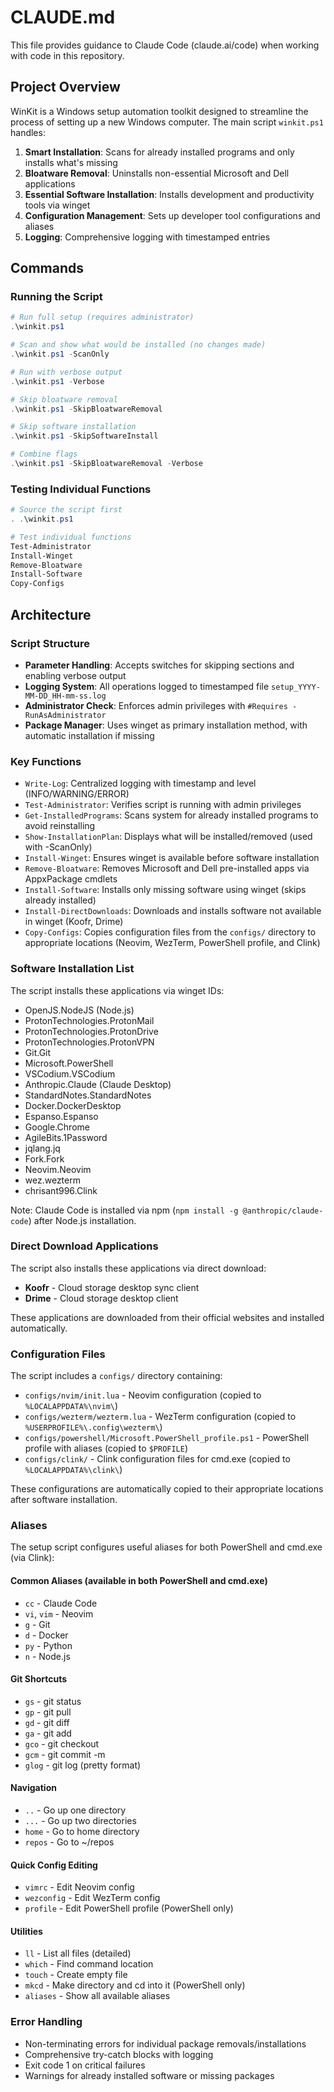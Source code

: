 # CLAUDE.md

This file provides guidance to Claude Code (claude.ai/code) when working with code in this repository.

## Project Overview

WinKit is a Windows setup automation toolkit designed to streamline the process of setting up a new Windows computer. The main script `winkit.ps1` handles:

1. **Smart Installation**: Scans for already installed programs and only installs what's missing
2. **Bloatware Removal**: Uninstalls non-essential Microsoft and Dell applications
3. **Essential Software Installation**: Installs development and productivity tools via winget
4. **Configuration Management**: Sets up developer tool configurations and aliases
5. **Logging**: Comprehensive logging with timestamped entries

## Commands

### Running the Script
```powershell
# Run full setup (requires administrator)
.\winkit.ps1

# Scan and show what would be installed (no changes made)
.\winkit.ps1 -ScanOnly

# Run with verbose output
.\winkit.ps1 -Verbose

# Skip bloatware removal
.\winkit.ps1 -SkipBloatwareRemoval

# Skip software installation
.\winkit.ps1 -SkipSoftwareInstall

# Combine flags
.\winkit.ps1 -SkipBloatwareRemoval -Verbose
```

### Testing Individual Functions
```powershell
# Source the script first
. .\winkit.ps1

# Test individual functions
Test-Administrator
Install-Winget
Remove-Bloatware
Install-Software
Copy-Configs
```

## Architecture

### Script Structure
- **Parameter Handling**: Accepts switches for skipping sections and enabling verbose output
- **Logging System**: All operations logged to timestamped file `setup_YYYY-MM-DD_HH-mm-ss.log`
- **Administrator Check**: Enforces admin privileges with `#Requires -RunAsAdministrator`
- **Package Manager**: Uses winget as primary installation method, with automatic installation if missing

### Key Functions
- `Write-Log`: Centralized logging with timestamp and level (INFO/WARNING/ERROR)
- `Test-Administrator`: Verifies script is running with admin privileges
- `Get-InstalledPrograms`: Scans system for already installed programs to avoid reinstalling
- `Show-InstallationPlan`: Displays what will be installed/removed (used with -ScanOnly)
- `Install-Winget`: Ensures winget is available before software installation
- `Remove-Bloatware`: Removes Microsoft and Dell pre-installed apps via AppxPackage cmdlets
- `Install-Software`: Installs only missing software using winget (skips already installed)
- `Install-DirectDownloads`: Downloads and installs software not available in winget (Koofr, Drime)
- `Copy-Configs`: Copies configuration files from the `configs/` directory to appropriate locations (Neovim, WezTerm, PowerShell profile, and Clink)

### Software Installation List
The script installs these applications via winget IDs:
- OpenJS.NodeJS (Node.js)
- ProtonTechnologies.ProtonMail
- ProtonTechnologies.ProtonDrive
- ProtonTechnologies.ProtonVPN
- Git.Git
- Microsoft.PowerShell
- VSCodium.VSCodium
- Anthropic.Claude (Claude Desktop)
- StandardNotes.StandardNotes
- Docker.DockerDesktop
- Espanso.Espanso
- Google.Chrome
- AgileBits.1Password
- jqlang.jq
- Fork.Fork
- Neovim.Neovim
- wez.wezterm
- chrisant996.Clink

Note: Claude Code is installed via npm (`npm install -g @anthropic/claude-code`) after Node.js installation.

### Direct Download Applications
The script also installs these applications via direct download:
- **Koofr** - Cloud storage desktop sync client
- **Drime** - Cloud storage desktop client

These applications are downloaded from their official websites and installed automatically.

### Configuration Files
The script includes a `configs/` directory containing:
- `configs/nvim/init.lua` - Neovim configuration (copied to `%LOCALAPPDATA%\nvim\`)
- `configs/wezterm/wezterm.lua` - WezTerm configuration (copied to `%USERPROFILE%\.config\wezterm\`)
- `configs/powershell/Microsoft.PowerShell_profile.ps1` - PowerShell profile with aliases (copied to `$PROFILE`)
- `configs/clink/` - Clink configuration files for cmd.exe (copied to `%LOCALAPPDATA%\clink\`)

These configurations are automatically copied to their appropriate locations after software installation.

### Aliases
The setup script configures useful aliases for both PowerShell and cmd.exe (via Clink):

#### Common Aliases (available in both PowerShell and cmd.exe)
- `cc` - Claude Code
- `vi`, `vim` - Neovim
- `g` - Git
- `d` - Docker
- `py` - Python
- `n` - Node.js

#### Git Shortcuts
- `gs` - git status
- `gp` - git pull
- `gd` - git diff
- `ga` - git add
- `gco` - git checkout
- `gcm` - git commit -m
- `glog` - git log (pretty format)

#### Navigation
- `..` - Go up one directory
- `...` - Go up two directories
- `home` - Go to home directory
- `repos` - Go to ~/repos

#### Quick Config Editing
- `vimrc` - Edit Neovim config
- `wezconfig` - Edit WezTerm config
- `profile` - Edit PowerShell profile (PowerShell only)

#### Utilities
- `ll` - List all files (detailed)
- `which` - Find command location
- `touch` - Create empty file
- `mkcd` - Make directory and cd into it (PowerShell only)
- `aliases` - Show all available aliases

### Error Handling
- Non-terminating errors for individual package removals/installations
- Comprehensive try-catch blocks with logging
- Exit code 1 on critical failures
- Warnings for already installed software or missing packages